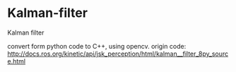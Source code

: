 # Kalman-filter
Kalman filter

convert form python code to C++, using opencv.
origin code: http://docs.ros.org/kinetic/api/jsk_perception/html/kalman__filter_8py_source.html
